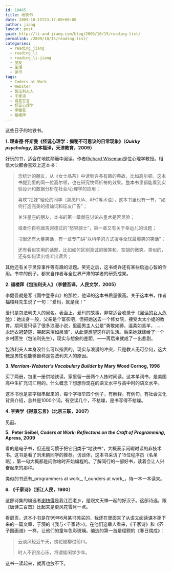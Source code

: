 ```yaml
---
id: 10465
title: 地铁书
date: 2009-10-15T23:17:00+00:00
author: jiang
layout: post
guid: http://li-and-jiang.com/blog/2009/10/15/reading-list/
permalink: /2009/10/15/reading-list/
categories:
  - reading_jiang
  - reading_li
  - reading_li-jiang
  - 朋友
  - 生活
  - 读书
tags:
  - Coders at Work
  - Webster
  - 包法利夫人
  - 千家诗
  - 得意忘言
  - 怪诞心理学
  - 李健吾
  - 福楼拜
---
```

这些日子的地铁书。

**1. 理查德·怀斯曼《怪诞心理学：揭秘不可思议的日常现象》（_Quirky psychology_, 路本福译，天津教育，2009）**

好玩的书，适合在地铁颠簸中阅读。作者<a href="http://www.richardwiseman.com/" target="_blank">Richard Wiseman</a>是位心理学教授。相信大伙都会喜欢上这本书：

> 念统计的朋友，从《女士品茶》中读到许多有趣的典故，比如高尔顿。这本书提到里的同一位高尔顿，也在研究牧师祈祷的效果。整本书里都能看到实验设计和数据分析在社会/心理学的应用；
> 
> 喜欢“把妹”理论的同学（熟悉PUA、AFC等术语），这本书里也有一节，“如何打造完美的搭讪词和征友广告”；
> 
> 关注星座的朋友，本书的第一章就在讨论占星术是否灵验；
> 
> 或者你自称唐吉诃德式的“愁容骑士”，第一章又有关于幸运儿的话题；
> 
> 书里还有大量笑话，有一章专门讲“以科学的方式搜寻全球最爆笑的笑话”；
> 
> 还有看似实用的话题，比如如何区别真诚的微笑和，空姐的微笑。类似的，还有如何读出或听出谎言；

其他还有关于灵异事件等有趣的话题。笑完之后，这书或许还有某些启迪心智的作用。书中的例子，都来自作者与全世界严肃的学者的研究成果。

**2. 福楼拜《包法利夫人》（李健吾译，人民文学，2005）**

李健吾就是写《雨中登泰山》的那位，他译的这本书质量很高。关于这本书，作者福楼拜先生说了一句：“爱玛，就是我！”

爱玛是包法利夫人的闺名。表面上，爱玛的故事，非常适合收录于《<a href="http://li-and-jiang.com/blog/2009/05/14/women-who-read/" target="_blank">阅读的女人危险</a>》：她出身一般，父亲是个富农吧，但把她送去一个修女院，接受太太小姐的教育。期间爱玛读了很多浪漫小说，里面男主人公是“勇敢如狮，温柔如羔羊，……永远衣冠楚楚，哭起来泪如泉涌”，从此便想望这样的生活。后来她就嫁给了一个乡村医生（包法利先生），现实与想象的差距，——再后来就成了一出悲剧。

包法利夫人本身没什么可以指责的。现实与浪漫的冲突，只是教人无可奈何，这大概是男性也能够自称是包法利夫人的原因。

**3. _Merriam-Webster’s Vocabulary Builder_ by Mary Wood Cornog, 1998**

买了两册，包里一册供地铁读，家里留一册两个人拣时间读。这本单词书，是美国高中生扩充词汇用的。什么概念？想想你现在的语文水平与高中时的语文水平。

这本书也是拿字根串起来的，每个字根举四个例子，有解释，有例句，有社会文化背景介绍，总共是1000个词。有空读几个，不枯燥，是书写得不枯燥。

**4. 李奭学《得意忘言》（北京三联，2007）**

见[前](http://li-and-jiang.com/blog/2009/10/09/writers-of-writers/)。

**5.&#160; Peter Seibel, _Coders at Work: Reflectons on the Craft of Programming_, Apress, 2009**

看的是电子书，但还是习惯于把它归类于“地铁书”，大概表示闲暇时读的非技术书。这书是看了刘未鹏同学的推荐。访谈体，这本书采访了15位程序员（名单略），第一句大概都是问你啥时开始编程的。了解同行的一部好书，读着会让人兴奋起来的那种。

类似的书还有_programmers at work_, f_ounders at work_，待一本一本读来。

**6. 《千家诗》（浙江人民，1980）**

这部诗集的编选者[谢枋得](http://baike.baidu.com/view/118327.htm)是我江西老乡，是跟文天祥一起的好汉子。这部诗选，跟《唐诗三百首》比起来是更风花雪月一点。

看扉页，这本小书是在99年6月某书摊买的，我还在里面夹了从语文阅读课本撕下来的一篇文章，于漪的《我与<千家诗>》。在他们这辈人看来，《千家诗》和《芥子园画谱》一样，让他们的童年色彩斑斓。编选的第一首是程颢的《春日偶成》：

> 云淡风轻近午天，傍花随柳过前川。 
> 
> 时人不识余心乐，将谓偷闲学少年。

这书一读起来，就再也放不下。